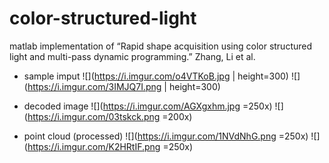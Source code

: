 # color-structured-light

matlab implementation of “Rapid shape acquisition using color structured light and multi-pass dynamic programming.” Zhang, Li et al. 

- sample imput
![](https://i.imgur.com/o4VTKoB.jpg | height=300)    ![](https://i.imgur.com/3IMJQ7I.png | height=300)


- decoded image
![](https://i.imgur.com/AGXgxhm.jpg =250x)    ![](https://i.imgur.com/03tskck.png =200x)


- point cloud (processed)
![](https://i.imgur.com/1NVdNhG.png =250x)    ![](https://i.imgur.com/K2HRtIF.png =250x)

